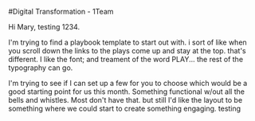 #Digital Transformation - 1Team

Hi Mary, testing 1234. 

I'm trying to find a playbook template to start out with. i sort of like when you scroll down the links to the plays come up and stay at the top. that's different. I like the font; and treament of the word PLAY... the rest of the typography can go. 

I'm trying to see if I can set up a few for you to choose which would be a good starting point for us this month. Something functional w/out all the bells and whistles. Most don't have that. but still I'd like the layout to be something where we could start to create something engaging. testing 

